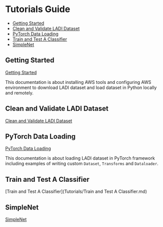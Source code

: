 # Tutorials Guide
- [Getting Started](#getting_started)
- [Clean and Validate LADI Dataset](#clean_and_validate_ladi_dataset)
- [PyTorch Data Loading](#pytorch_data_loading)
- [Train and Test A Classifier](#train_and_test_a_classifier)
- [SimpleNet](#simplenet)
 
## Getting Started
[Getting Started](https://github.com/NaeRong/DS440_Capstone/blob/master/Tutorials/Getting%20Started.md) 

This documentation is about installing AWS tools and configuring AWS environment to download LADI dataset and load dataset in Python locally and remotely.

## Clean and Validate LADI Dataset
[Clean and Validate LADI Dataset](https://github.com/NaeRong/DS440_Capstone/blob/master/Tutorials/Clean%20and%20Validate%20LADI%20Dataset.md)

## PyTorch Data Loading
[PyTorch Data Loading](https://github.com/NaeRong/DS440_Capstone/blob/master/Tutorials/Pytorch%20Data%20Load.md) 

This documentation is about loading LADI dataset in PyTorch framework including examples of writing custom `Dataset`, `Transforms` and `Dataloader`.

## Train and Test A Classifier
[Train and Test A Classifier](Tutorials/Train and Test A Classifier.md)

## SimpleNet
[SimpleNet](Tutorials/SimpleNet.md)
